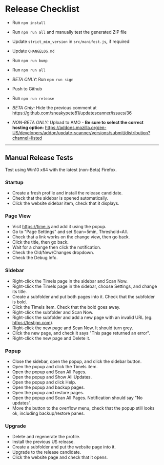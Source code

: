 # Release Checklist

* Run `npm install`
* Run `npm run all` and manually test the generated ZIP file
* Update `strict_min_version` in `src/manifest.js`, if required

* Update `CHANGELOG.md`
* Run `npm run bump`
* Run `npm run all`
* *BETA ONLY:* Run `npm run sign`
* Push to Github

* Run `npm run release`

* *BETA Only:* Hide the previous comment at <https://github.com/sneakypete81/updatescanner/issues/36>

* *NON-BETA ONLY:* Upload to AMO - **Be sure to select the correct hosting option:**
  <https://addons.mozilla.org/en-US/developers/addon/update-scanner/versions/submit/distribution?channel=listed>

---

## Manual Release Tests

Test using Win10 x64 with the latest (non-Beta) Firefox.

### Startup

* Create a fresh profile and install the release candidate.
* Check that the sidebar is opened automatically.
* Click the website sidebar item, check that it displays.

### Page View

* Visit <https://time.is> and add it using the popup.
* Go to "Page Settings" and set Scan=5min, Threshold=All.
* Check that a link works on the change view, then go back.
* Click the title, then go back.
* Wait for a change then click the notification.
* Check the Old/New/Changes dropdown.
* Check the Debug Info.

### Sidebar

* Right-click the TimeIs page in the sidebar and Scan Now.
* Right-click the TimeIs page in the sidebar, choose Settings, and change its title.
* Create a subfolder and put both pages into it. Check that the subfolder is bold.
* Click the TimeIs item. Check that the bold goes away.
* Right-click the subfolder and Scan Now.
* Right-click the subfolder and add a new page with an invalid URL (eg. <https://testign.com>).
* Right-click the new page and Scan Now. It should turn grey.
* Click the new page, and check it says "This page returned an error".
* Right-click the new page and Delete it.

### Popup

* Close the sidebar, open the popup, and click the sidebar button.
* Open the popup and click the TimeIs item.
* Open the popup and Scan All Pages.
* Open the popup and Show All Updates.
* Open the popup and click Help.
* Open the popup and backup pages.
* Open the popup and restore pages.
* Open the popup and Scan All Pages. Notification should say "No updates".
* Move the button to the overflow menu, check that the popup still looks ok, including backup/restore panes.

### Upgrade

* Delete and regenerate the profile.
* Install the previous US release.
* Create a subfolder and put the website page into it.
* Upgrade to the release candidate.
* Click the website page and check that it opens.
